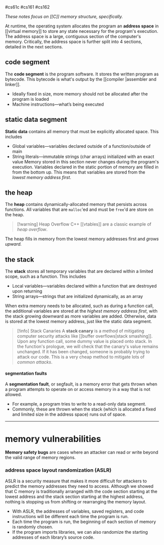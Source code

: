 #cs61c #cs161 #cs162 

*These notes focus on [[C]] memory structure, specifically.*

At runtime, the operating system allocates the program an **address space** in [[virtual memory]] to store any state necessary for the program's execution. The address space is a large, contiguous section of the computer's memory. Critically, the address space is further split into 4 sections, detailed in the next sections. 
## code segment
The **code segment** is the program software. It stores the written program as bytecode. This bytecode is what's output by the [[compiler |assembler and linker]]. 
- Ideally fixed in size, more memory should not be allocated after the program is loaded
- Machine instructions—what’s being executed

## static data segment
**Static data** contains all memory that must be explicitly allocated space. This includes
- Global variables—variables declared outside of a function/outside of main
- String literals—immutable strings (char arrays) initialized with an exact value
Memory stored in this section never changes during the program's execution.  Variables declared in the static portion of memory are filled in from the bottom up. This means that variables are stored from the *lowest memory address first*.

## the heap
The **heap** contains dynamically-allocated memory that persists across functions. All variables that are `malloc`'ed and must be `free`'d are store on the heap.

>[!warning] Heap Overflow
> C++ [[vtables]] are a classic example of *heap overflow*. 

The heap fills in memory from the lowest memory addresses first and *grows upward.*
## the stack
The **stack** stores all temporary variables that are declared within a limited scope, such as a function. This includes
- Local variables—variables declared within a function that are destroyed upon returning
- String arrays—strings that are initialized dynamically, as an array

When extra memory needs to be allocated, such as during a function call, the additional variables are stored at the *highest memory address first*, with the stack growing downward as more variables are added. Otherwise, data is stored at the lowest memory address, just like the static data segment.

>[!info] Stack Canaries
> A **stack canary** is a method of mitigating computer security attacks like [[buffer overflows|stack smashing]]. Upon any function call, some dummy value is placed onto stack. In the function's prologue, we will check that the canary's value remains unchanged. If it has been changed, someone is probably trying to attack our code. This is a very cheap method to mitigate lots of *common attacks*.

#### segmentation faults
A **segmentation fault**, or segfault, is a memory error that gets thrown when a program attempts to operate on or access memory in a way that is not allowed.
- For example, a program tries to write to a read-only data segment.
- Commonly, these are thrown when the stack (which is allocated a fixed and limited size in the address space) runs out of space.

---
# memory vulnerabilities
**Memory safety bugs** are cases where an attacker can read or write beyond the valid range of memory regions.
### address space layout randomization (ASLR)
ASLR is a security measure that makes it more difficult for attackers to predict the memory addresses they need to access. Although we showed that C memory is traditionally arranged with the code section starting at the lowest address and the stack section starting at the highest address, nothing is stopping us from shifting or rearranging the memory layout. 

- With ASLR, the addresses of variables, saved registers, and code instructions will be different each time the program is run.
- Each time the program is run, the beginning of each section of memory is randomly chosen. 
- If the program imports libraries, we can also randomize the starting addresses of each library’s source code.